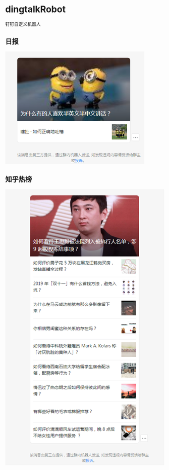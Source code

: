 # dingtalkRobot
钉钉自定义机器人
## 日报
![pic1](pic/Snipaste_2019-11-06_20-26-47.png)
## 知乎热榜
![pic1](pic/Snipaste_2019-11-06_20-27-22.png)
